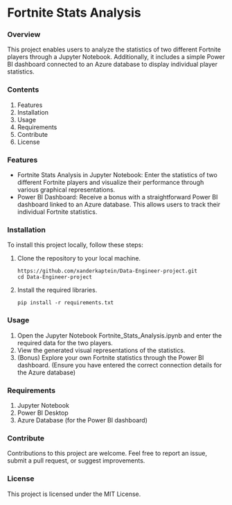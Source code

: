 # Fortnite Stats Analysis

### Overview

This project enables users to analyze the statistics of two different Fortnite players through a Jupyter Notebook. Additionally, it
includes a simple Power BI dashboard connected to an Azure database to display individual player statistics.

### Contents

1. Features
2. Installation
3. Usage
4. Requirements
5. Contribute
6. License

### Features

- Fortnite Stats Analysis in Jupyter Notebook: Enter the statistics of two different Fortnite players and visualize their performance through various graphical representations.
- Power BI Dashboard: Receive a bonus with a straightforward Power BI dashboard linked to an Azure database. This allows users to track their individual Fortnite statistics.

### Installation

To install this project locally, follow these steps:

1. Clone the repository to your local machine.
   ```
   https://github.com/xanderkaptein/Data-Engineer-project.git
   cd Data-Engineer-project
   ```
2. Install the required libraries.
   ```
   pip install -r requirements.txt
   ```

### Usage

1. Open the Jupyter Notebook Fortnite_Stats_Analysis.ipynb and enter the required data for the two players.
2. View the generated visual representations of the statistics.
3. (Bonus) Explore your own Fortnite statistics through the Power BI dashboard. (Ensure you have entered the correct connection details for the Azure database)

### Requirements

1. Jupyter Notebook
2. Power BI Desktop
3. Azure Database (for the Power BI dashboard)

### Contribute

Contributions to this project are welcome. Feel free to report an issue, submit a pull request, or suggest improvements.

### License

This project is licensed under the MIT License.
